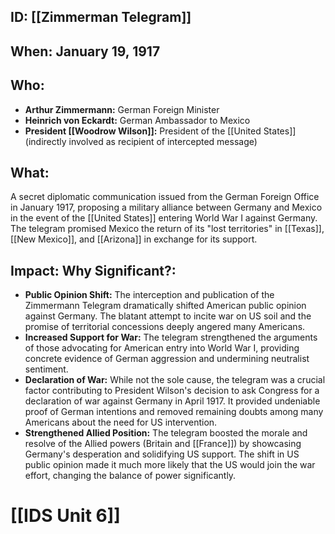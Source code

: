 ## ID: [[Zimmerman Telegram]]

## When: January 19, 1917

## Who:
* **Arthur Zimmermann:** German Foreign Minister
* **Heinrich von Eckardt:** German Ambassador to Mexico
* **President [[Woodrow Wilson]]:**  President of the [[United States]] (indirectly involved as recipient of intercepted message)

## What:
A secret diplomatic communication issued from the German Foreign Office in January 1917, proposing a military alliance between Germany and Mexico in the event of the [[United States]] entering World War I against Germany.  The telegram promised Mexico the return of its "lost territories" in [[Texas]], [[New Mexico]], and [[Arizona]] in exchange for its support.


## Impact: Why Significant?:
* **Public Opinion Shift:** The interception and publication of the Zimmermann Telegram dramatically shifted American public opinion against Germany.  The blatant attempt to incite war on US soil and the promise of territorial concessions deeply angered many Americans.
* **Increased Support for War:**  The telegram strengthened the arguments of those advocating for American entry into World War I, providing concrete evidence of German aggression and undermining neutralist sentiment.
* **Declaration of War:** While not the sole cause, the telegram was a crucial factor contributing to President Wilson's decision to ask Congress for a declaration of war against Germany in April 1917.  It provided undeniable proof of German intentions and removed remaining doubts among many Americans about the need for US intervention.
* **Strengthened Allied Position:** The telegram boosted the morale and resolve of the Allied powers (Britain and [[France]]) by showcasing Germany's desperation and solidifying US support.  The shift in US public opinion made it much more likely that the US would join the war effort, changing the balance of power significantly.

# [[IDS Unit 6]]